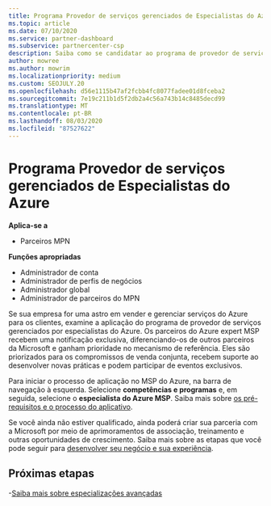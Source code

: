 ```yaml
---
title: Programa Provedor de serviços gerenciados de Especialistas do Azure
ms.topic: article
ms.date: 07/10/2020
ms.service: partner-dashboard
ms.subservice: partnercenter-csp
description: Saiba como se candidatar ao programa de provedor de serviços gerenciados do especialista do Azure para se destacar de outros parceiros e obter a prioridade mais alta no mecanismo de referência.
author: mowree
ms.author: mowrim
ms.localizationpriority: medium
ms.custom: SEOJULY.20
ms.openlocfilehash: d56e1115b47af2fcbb4fc8077fadee01d8fceba2
ms.sourcegitcommit: 7e19c211b1d5f2db2a4c56a743b14c8485decd99
ms.translationtype: MT
ms.contentlocale: pt-BR
ms.lasthandoff: 08/03/2020
ms.locfileid: "87527622"
---
```

# <a name="azure-expert-managed-services-provider-program"></a>Programa Provedor de serviços gerenciados de Especialistas do Azure

**Aplica-se a**

- Parceiros MPN

**Funções apropriadas**

- Administrador de conta
- Administrador de perfis de negócios
- Administrador global
- Administrador de parceiros do MPN

Se sua empresa for uma astro em vender e gerenciar serviços do Azure para os clientes, examine a aplicação do programa de provedor de serviços gerenciados por especialistas do Azure. Os parceiros do Azure expert MSP recebem uma notificação exclusiva, diferenciando-os de outros parceiros da Microsoft e ganham prioridade no mecanismo de referência. Eles são priorizados para os compromissos de venda conjunta, recebem suporte ao desenvolver novas práticas e podem participar de eventos exclusivos.

Para iniciar o processo de aplicação no MSP do Azure, na barra de navegação à esquerda. Selecione **competências e programas** e, em seguida, selecione o **especialista do Azure MSP**. Saiba mais sobre [os pré-requisitos e o processo do aplicativo](https://partner.microsoft.com/membership/azure-expert-msp). 

Se você ainda não estiver qualificado, ainda poderá criar sua parceria com a Microsoft por meio de aprimoramentos de associação, treinamento e outras oportunidades de crescimento.
Saiba mais sobre as etapas que você pode seguir para [desenvolver seu negócio e sua experiência](https://partner.microsoft.com/membership/azure-expert-msp).

## <a name="next-steps"></a>Próximas etapas

-[Saiba mais sobre especializações avançadas](advanced-specializations.md)